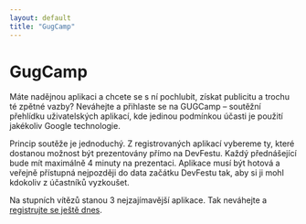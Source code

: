 ```yaml
---
layout: default
title: "GugCamp"
---
```


GugCamp
=======

Máte nadějnou aplikaci a chcete se s ní pochlubit, získat publicitu a trochu té zpětné vazby? Neváhejte a přihlaste se na GUGCamp – soutěžní přehlídku uživatelských aplikací, kde jedinou podmínkou účasti je použití jakékoliv Google technologie.
 
Princip soutěže je jednoduchý. Z registrovaných aplikací vybereme ty, které dostanou možnost být prezentovány přímo na DevFestu. Každý přednášející bude mít maximálně 4 minuty na prezentaci. Aplikace musí být hotová a veřejně přístupná nejpozději do data začátku DevFestu tak, aby si ji mohl kdokoliv z účastníků vyzkoušet.
 
<p>Na stupních vítězů stanou 3 nejzajímavější aplikace. Tak neváhejte a <a href="http://goo.gl/F6T5tj">registrujte se ještě dnes</a>.</p>

